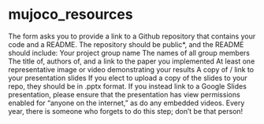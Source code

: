 # mujoco_resources

The form asks you to provide a link to a Github repository that contains your code and a README. The repository should be public*, and the README should include:
Your project group name
The names of all group members
The title of, authors of, and a link to the paper you implemented
At least one representative image or video demonstrating your results
A copy of / link to your presentation slides
If you elect to upload a copy of the slides to your repo, they should be in .pptx format.
If you instead link to a Google Slides presentation, please ensure that the presentation has view permissions enabled for “anyone on the internet,” as do any embedded videos. Every year, there is someone who forgets to do this step; don’t be that person!

